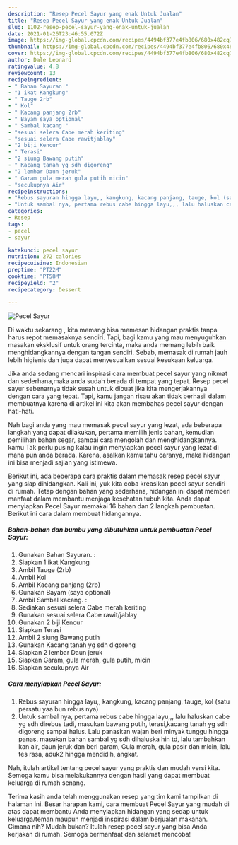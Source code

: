 ```yaml
---
description: "Resep Pecel Sayur yang enak Untuk Jualan"
title: "Resep Pecel Sayur yang enak Untuk Jualan"
slug: 1102-resep-pecel-sayur-yang-enak-untuk-jualan
date: 2021-01-26T23:46:55.072Z
image: https://img-global.cpcdn.com/recipes/4494bf377e4fb806/680x482cq70/pecel-sayur-foto-resep-utama.jpg
thumbnail: https://img-global.cpcdn.com/recipes/4494bf377e4fb806/680x482cq70/pecel-sayur-foto-resep-utama.jpg
cover: https://img-global.cpcdn.com/recipes/4494bf377e4fb806/680x482cq70/pecel-sayur-foto-resep-utama.jpg
author: Dale Leonard
ratingvalue: 4.8
reviewcount: 13
recipeingredient:
- " Bahan Sayuran "
- "1 ikat Kangkung"
- " Tauge 2rb"
- " Kol"
- " Kacang panjang 2rb"
- " Bayam saya optional"
- " Sambal kacang "
- "sesuai selera Cabe merah keriting"
- "sesuai selera Cabe rawitjablay"
- "2 biji Kencur"
- " Terasi"
- "2 siung Bawang putih"
- " Kacang tanah yg sdh digoreng"
- "2 lembar Daun jeruk"
- " Garam gula merah gula putih micin"
- "secukupnya Air"
recipeinstructions:
- "Rebus sayuran hingga layu,, kangkung, kacang panjang, tauge, kol (satu persatu yaa bun rebus nya)"
- "Untuk sambal nya, pertama rebus cabe hingga layu,,, lalu haluskan cabe yg sdh direbus tadi, masukan bawang putih, terasi,kacang tanah yg sdh digoreng sampai halus. Lalu panaskan wajan beri minyak tunggu hingga panas, masukan bahan sambal yg sdh dihaluska hin td, lalu tambahkan kan air, daun jeruk dan beri garam, Gula merah, gula pasir dan micin, lalu tes rasa, aduk2 hingga mendidih, angkat."
categories:
- Resep
tags:
- pecel
- sayur

katakunci: pecel sayur 
nutrition: 272 calories
recipecuisine: Indonesian
preptime: "PT22M"
cooktime: "PT58M"
recipeyield: "2"
recipecategory: Dessert

---
```



![Pecel Sayur](https://img-global.cpcdn.com/recipes/4494bf377e4fb806/680x482cq70/pecel-sayur-foto-resep-utama.jpg)

Di waktu  sekarang , kita memang bisa memesan hidangan praktis tanpa harus repot memasaknya sendiri. Tapi, bagi kamu yang mau menyuguhkan masakan eksklusif untuk orang tercinta, maka anda memang lebih baik menghidangkannya dengan tangan sendiri. Sebab, memasak di rumah jauh lebih higienis dan juga dapat menyesuaikan sesuai kesukaan keluarga.

Jika anda sedang mencari inspirasi cara membuat pecel sayur yang nikmat dan sederhana,maka anda sudah berada di tempat yang tepat. Resep pecel sayur  sebenarnya tidak susah untuk dibuat jika kita mengerjakannya dengan cara yang tepat. Tapi, kamu jangan risau akan tidak berhasil dalam membuatnya 
karena di artikel ini kita akan membahas pecel sayur dengan hati-hati.  



Nah bagi anda yang mau memasak pecel sayur yang lezat, ada beberapa langkah yang dapat dilakukan, pertama memilih jenis bahan, kemudian pemilihan bahan segar, sampai cara mengolah dan menghidangkannya. kamu Tak perlu pusing kalau ingin menyiapkan pecel sayur yang lezat di mana pun anda berada. Karena, asalkan kamu  tahu caranya, maka hidangan ini bisa menjadi sajian yang istimewa.

Berikut ini, ada beberapa cara praktis  dalam memasak resep pecel sayur yang siap dihidangkan. Kali ini, yuk kita coba kreasikan pecel sayur sendiri di rumah. Tetap dengan bahan yang sederhana, hidangan ini dapat memberi manfaat dalam membantu menjaga kesehatan tubuh kita. Anda dapat menyiapkan Pecel Sayur memakai 16 bahan dan 2 langkah pembuatan. Berikut ini cara dalam membuat hidangannya.

<!--inarticleads1-->

##### Bahan-bahan dan bumbu yang dibutuhkan untuk pembuatan Pecel Sayur:

1. Gunakan  Bahan Sayuran. :
1. Siapkan 1 ikat Kangkung
1. Ambil  Tauge (2rb)
1. Ambil  Kol
1. Ambil  Kacang panjang (2rb)
1. Gunakan  Bayam (saya optional)
1. Ambil  Sambal kacang. :
1. Sediakan sesuai selera Cabe merah keriting
1. Gunakan sesuai selera Cabe rawit/jablay
1. Gunakan 2 biji Kencur
1. Siapkan  Terasi
1. Ambil 2 siung Bawang putih
1. Gunakan  Kacang tanah yg sdh digoreng
1. Siapkan 2 lembar Daun jeruk
1. Siapkan  Garam, gula merah, gula putih, micin
1. Siapkan secukupnya Air




<!--inarticleads2-->

##### Cara menyiapkan Pecel Sayur:

1. Rebus sayuran hingga layu,, kangkung, kacang panjang, tauge, kol (satu persatu yaa bun rebus nya)
1. Untuk sambal nya, pertama rebus cabe hingga layu,,, lalu haluskan cabe yg sdh direbus tadi, masukan bawang putih, terasi,kacang tanah yg sdh digoreng sampai halus. Lalu panaskan wajan beri minyak tunggu hingga panas, masukan bahan sambal yg sdh dihaluska hin td, lalu tambahkan kan air, daun jeruk dan beri garam, Gula merah, gula pasir dan micin, lalu tes rasa, aduk2 hingga mendidih, angkat.




Nah, itulah artikel tentang  pecel sayur  yang praktis dan mudah versi kita. Semoga kamu bisa melakukannya dengan hasil yang dapat membuat keluarga di rumah senang. 

Terima kasih anda telah menggunakan resep yang tim kami tampilkan di halaman ini. Besar harapan kami, cara membuat  Pecel Sayur yang mudah di atas dapat membantu Anda menyiapkan hidangan yang sedap untuk keluarga/teman maupun menjadi inspirasi dalam berjualan makanan. Gimana nih? Mudah bukan? Itulah resep pecel sayur yang bisa Anda kerjakan di rumah. Semoga bermanfaat dan selamat mencoba!

